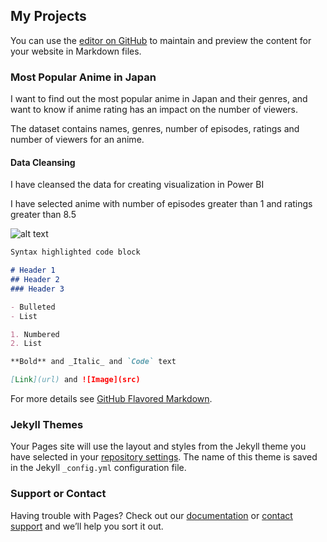 ## My Projects

You can use the [editor on GitHub](https://github.com/kamalpreetsinghh/My-Portfolio/edit/gh-pages/index.md) to maintain and preview the content for your website in Markdown files.

### Most Popular Anime in Japan

I want to find out the most popular anime in Japan and their genres, and want to know if anime rating has an impact on the number of viewers.

The dataset contains names, genres, number of episodes, ratings and number of viewers for an anime.

#### Data Cleansing

I have cleansed the data for creating visualization in Power BI

I have selected anime with number of episodes greater than 1 and ratings greater than 8.5

![alt text](https://github.com/kamalpreetsinghh/My-Portfolio/blob/gh-pages/anime_dashboard.png "Dashboard")


```markdown
Syntax highlighted code block

# Header 1
## Header 2
### Header 3

- Bulleted
- List

1. Numbered
2. List

**Bold** and _Italic_ and `Code` text

[Link](url) and ![Image](src)
```

For more details see [GitHub Flavored Markdown](https://guides.github.com/features/mastering-markdown/).

### Jekyll Themes

Your Pages site will use the layout and styles from the Jekyll theme you have selected in your [repository settings](https://github.com/kamalpreetsinghh/My-Portfolio/settings/pages). The name of this theme is saved in the Jekyll `_config.yml` configuration file.

### Support or Contact

Having trouble with Pages? Check out our [documentation](https://docs.github.com/categories/github-pages-basics/) or [contact support](https://support.github.com/contact) and we’ll help you sort it out.

